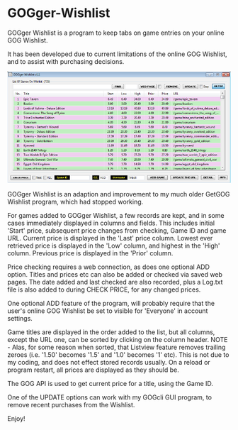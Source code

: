 # GOGger-Wishlist
GOGger Wishlist is a program to keep tabs on game entries on your online GOG Wishlist.

It has been developed due to current limitations of the online GOG Wishlist, and to assist with purchasing decisions.

![GOGger Wishlist](https://github.com/Twombs/GOGger-Wishlist/blob/main/GOGger%20Wishlist.png?raw=true)

GOGger Wishlist is an adaption and improvement to my much older GetGOG Wishlist program, which had stopped working.

For games added to GOGger Wishlist, a few records are kept, and in some cases immediately displayed in columns and fields. This includes initial 'Start' price, subsequent price changes from checking, Game ID and game URL. Current price is displayed in the 'Last' price column. Lowest ever retrieved price is displayed in the 'Low' column, and highest in the 'High' column. Previous price is displayed in the 'Prior' column.

Price checking requires a web connection, as does one optional ADD option. Titles and prices etc can also be added or checked via saved web pages. The date added and last checked are also recorded, plus a Log.txt file is also added to during CHECK PRICE, for any changed prices.

One optional ADD feature of the program, will probably require that the user's online GOG Wishlist be set to visible for 'Everyone' in account settings.

Game titles are displayed in the order added to the list, but all columns, except the URL one, can be sorted by clicking on the column header. NOTE - Alas, for some reason when sorted, that Listview feature removes trailing zeroes (i.e. '1.50' becomes '1.5' and '1.0' becomes '1' etc). This is not due to my coding, and does not effect stored records usually. On a reload or program restart, all prices are displayed as they should be.

The GOG API is used to get current price for a title, using the Game ID.

One of the UPDATE options can work with my GOGcli GUI program, to remove recent purchases from the Wishlist.

Enjoy!
